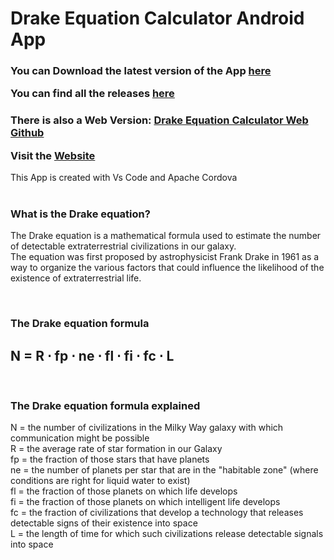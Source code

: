 # Drake Equation Calculator Android App

<h3>

You can Download the latest version of the App [here](https://github.com/NickMihal/Drake-Equation-Calculator-Android/releases/download/v2.0.0/Drake.Equation.Calculator.v2.0.0.apk)
  
You can find all the releases [here](https://github.com/NickMihal/Drake-Equation-Calculator-Android/releases)

</h3>

<h3>
  
There is also a Web Version: [Drake Equation Calculator Web Github](https://github.com/NickMihal/Drake-Equation-Calculator-Web) <br>

Visit the [Website](https://nickmihal.github.io/Drake-Equation-Calculator-Web/)
  
</h3>
This App is created with Vs Code and Apache Cordova <br>

<br>

<h3> What is the Drake equation? </h3>

The Drake equation is a mathematical formula used to estimate the number of detectable extraterrestrial civilizations in our galaxy. <br>
The equation was first proposed by astrophysicist Frank Drake in 1961 as a way to organize the various factors that could influence the likelihood of the existence of extraterrestrial life.

<br>

<h3> The Drake equation formula </h3>

<h2> N = R ⋅ fp ⋅ ne ⋅ fl ⋅ fi ⋅ fc ⋅ L </h2>
<br>

<h3> The Drake equation formula explained </h3>

N = the number of civilizations in the Milky Way galaxy with which communication might be possible <br>
R = the average rate of star formation in our Galaxy <br>
fp = the fraction of those stars that have planets <br>
ne = the number of planets per star that are in the "habitable zone" (where conditions are right for liquid water to exist) <br>
fl = the fraction of those planets on which life develops <br>
fi = the fraction of those planets on which intelligent life develops <br>
fc = the fraction of civilizations that develop a technology that releases detectable signs of their existence into space <br>
L = the length of time for which such civilizations release detectable signals into space <br>
